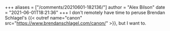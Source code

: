 +++
aliases = ["/comments/20210601-182136/"]
author = "Alex Bilson"
date = "2021-06-01T18:21:36"
+++
I don't remotely have time to peruse Brendan Schlagel's {{< outref name="canon" src="https://www.brendanschlagel.com/canon/" >}}, but I want to.

